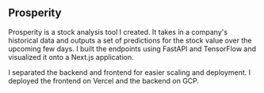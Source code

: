 ## Prosperity

Prosperity is a stock analysis tool I created. It takes in a company's historical data and outputs a set of predictions for the stock value over the upcoming few days. I built the endpoints using FastAPI and TensorFlow and visualized it onto a Next.js application.

I separated the backend and frontend for easier scaling and deployment. I deployed the frontend on Vercel and the backend on GCP.
